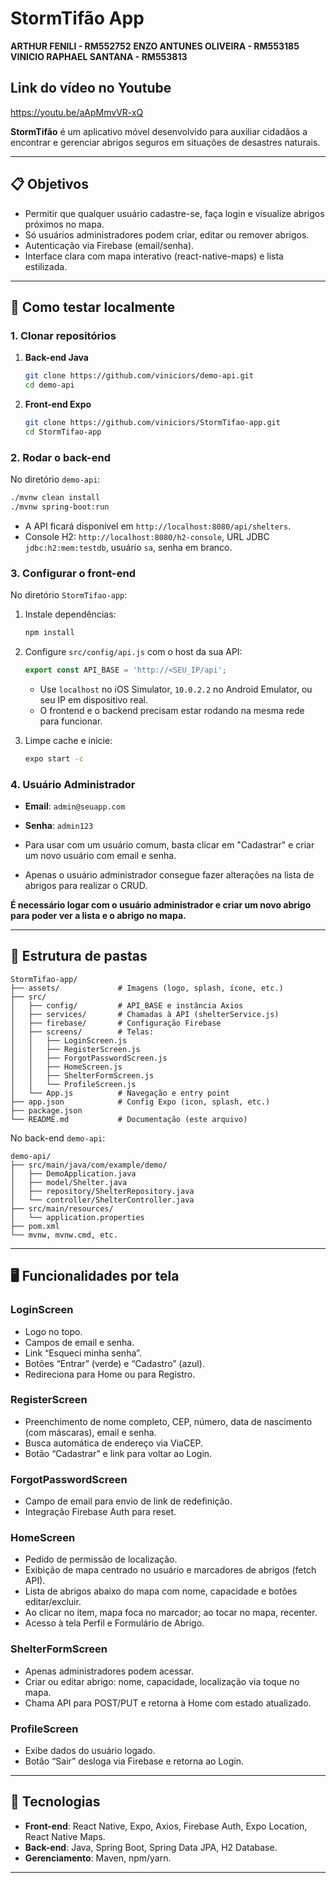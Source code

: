 # StormTifão App

**ARTHUR FENILI           - RM552752**
**ENZO ANTUNES OLIVEIRA   - RM553185**
**VINICIO RAPHAEL SANTANA - RM553813**

## Link do vídeo no Youtube
https://youtu.be/aApMmvVR-xQ


**StormTifão** é um aplicativo móvel desenvolvido para auxiliar cidadãos a encontrar e gerenciar abrigos seguros em situações de desastres naturais. 

---

## 📋 Objetivos

- Permitir que qualquer usuário cadastre-se, faça login e visualize abrigos próximos no mapa.
- Só usuários administradores podem criar, editar ou remover abrigos.
- Autenticação via Firebase (email/senha).
- Interface clara com mapa interativo (react-native-maps) e lista estilizada.

---

## 🚀 Como testar localmente

### 1. Clonar repositórios

1. **Back-end Java**  
   ```bash
   git clone https://github.com/viniciors/demo-api.git
   cd demo-api
   ```
2. **Front-end Expo**  
   ```bash
   git clone https://github.com/viniciors/StormTifao-app.git
   cd StormTifao-app
   ```

### 2. Rodar o back-end

No diretório `demo-api`:

```bash
./mvnw clean install
./mvnw spring-boot:run
```

- A API ficará disponível em `http://localhost:8080/api/shelters`.
- Console H2: `http://localhost:8080/h2-console`, URL JDBC `jdbc:h2:mem:testdb`, usuário `sa`, senha em branco.

### 3. Configurar o front-end

No diretório `StormTifao-app`:

1. Instale dependências:
   ```bash
   npm install
   ```
2. Configure `src/config/api.js` com o host da sua API:
   ```js
   export const API_BASE = 'http://<SEU_IP/api';
   ```
   - Use `localhost` no iOS Simulator, `10.0.2.2` no Android Emulator, ou seu IP em dispositivo real.
   - O frontend e o backend precisam estar rodando na mesma rede para funcionar.

3. Limpe cache e inicie:
   ```bash
   expo start -c
   ```

### 4. Usuário Administrador

- **Email**: `admin@seuapp.com`  
- **Senha**: `admin123`

- Para usar com um usuário comum, basta clicar em "Cadastrar" e criar um novo usuário com email e senha.
- Apenas o usuário administrador consegue fazer alterações na lista de abrigos para realizar o CRUD.

**É necessário logar com o usuário administrador e criar um novo abrigo para poder ver a lista e o abrigo no mapa.**


---

## 📁 Estrutura de pastas

```
StormTifao-app/
├── assets/             # Imagens (logo, splash, ícone, etc.)
├── src/
│   ├── config/         # API_BASE e instância Axios
│   ├── services/       # Chamadas à API (shelterService.js)
│   ├── firebase/       # Configuração Firebase
│   ├── screens/        # Telas:
│   │   ├── LoginScreen.js
│   │   ├── RegisterScreen.js
│   │   ├── ForgotPasswordScreen.js
│   │   ├── HomeScreen.js
│   │   ├── ShelterFormScreen.js
│   │   └── ProfileScreen.js
│   └── App.js          # Navegação e entry point
├── app.json            # Config Expo (icon, splash, etc.)
├── package.json
└── README.md           # Documentação (este arquivo)
```

No back-end `demo-api`:

```
demo-api/
├── src/main/java/com/example/demo/
│   ├── DemoApplication.java
│   ├── model/Shelter.java
│   ├── repository/ShelterRepository.java
│   └── controller/ShelterController.java
├── src/main/resources/
│   └── application.properties
├── pom.xml
└── mvnw, mvnw.cmd, etc.
```

---

## 🖥️ Funcionalidades por tela

### LoginScreen
- Logo no topo.
- Campos de email e senha.  
- Link “Esqueci minha senha”.  
- Botões “Entrar” (verde) e “Cadastro” (azul).  
- Redireciona para Home ou para Registro.

### RegisterScreen
- Preenchimento de nome completo, CEP, número, data de nascimento (com máscaras), email e senha.  
- Busca automática de endereço via ViaCEP.  
- Botão “Cadastrar” e link para voltar ao Login.

### ForgotPasswordScreen
- Campo de email para envio de link de redefinição.
- Integração Firebase Auth para reset.

### HomeScreen
- Pedido de permissão de localização.  
- Exibição de mapa centrado no usuário e marcadores de abrigos (fetch API).  
- Lista de abrigos abaixo do mapa com nome, capacidade e botões editar/excluir.  
- Ao clicar no item, mapa foca no marcador; ao tocar no mapa, recenter.
- Acesso à tela Perfil e Formulário de Abrigo.

### ShelterFormScreen
- Apenas administradores podem acessar.  
- Criar ou editar abrigo: nome, capacidade, localização via toque no mapa.  
- Chama API para POST/PUT e retorna à Home com estado atualizado.

### ProfileScreen
- Exibe dados do usuário logado.  
- Botão “Sair” desloga via Firebase e retorna ao Login.

---

## 🔧 Tecnologias

- **Front-end**: React Native, Expo, Axios, Firebase Auth, Expo Location, React Native Maps.  
- **Back-end**: Java, Spring Boot, Spring Data JPA, H2 Database.  
- **Gerenciamento**: Maven, npm/yarn.

---